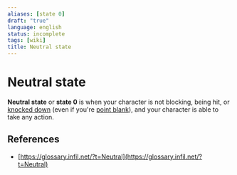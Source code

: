 ```yaml
---
aliases: [state 0]
draft: "true"
language: english
status: incomplete
tags: [wiki]
title: Neutral state
---
```


# Neutral state

**Neutral state** or **state 0** is when your character is not blocking, being hit, or [knocked down](https://glossary.infil.net/?t=Knockdown "See Term: Knockdown") (even if you're [point blank](point%20blank)), and your character is able to take any action.

## References

- [https://glossary.infil.net/?t=Neutral](https://glossary.infil.net/?t=Neutral)
